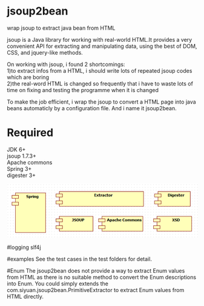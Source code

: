 # jsoup2bean
wrap jsoup to extract java bean from HTML

jsoup is a Java library for working with real-world HTML.It provides a very convenient API 
for extracting and manipulating data, using the best of DOM, CSS, and jquery-like methods.

On working with jsoup, i found 2 shortcomings:<br/>
1)to extract infos from a HTML, i should write lots of repeated jsoup codes which are boring<br/>
2)the real-word HTML is changed so frequently that i have to waste lots of time on fixing and testing the programme
when it is changed

To make the job efficient, i wrap the jsoup to convert a HTML page into java beans automaticly
by a configuration file. And i name it jsoup2bean.

# Required
JDK 6+ <br/>
jsoup 1.7.3+ <br/>
Apache commons <br/>
Spring 3+ <br/>
digester 3+ <br/>

![image](https://github.com/CarrowZhu/jsoup2bean/blob/master/componentDiagram.png)

#logging
slf4j

#examples 
See the test cases in the test folders for detail.

#Enum
The jsoup2bean does not provide a way to extract Enum values from HTML as there is no suitable method 
to convert the Enum descriptions into Enum. 
You could simply extends the com.siyuan.jsoup2bean.PrimitiveExtractor to extract Enum values from HTML directly.
